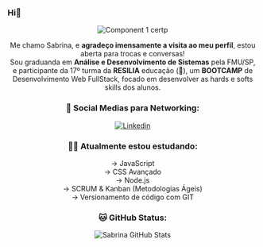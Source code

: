 ### Hi👋 

<center><center>
  
  
  ![Component 1 certp](https://user-images.githubusercontent.com/101408372/159701602-5a401618-fa25-4784-b6d3-3e60885a97cf.png)


Me chamo Sabrina, e **agradeço imensamente a visita ao meu perfil**, estou aberta para trocas e conversas! <br>
Sou graduanda em **Análise e Desenvolvimento de Sistemas** pela FMU/SP, e participante da 17º turma da **RESILIA** educação (🐉), um **BOOTCAMP** de Desenvolvimento Web FullStack, focado em desenvolver as hards e softs skills dos alunos. <br> 
  
### 🤳 Social Medias para Networking:

[![Linkedin](https://img.shields.io/badge/LinkedIn-0077B5?style=for-the-badge&logo=linkedin&logoColor=white)](https://www.linkedin.com/in/guimaraesabrina/) <br/>

### 👩‍💻 Atualmente estou estudando: 
 
→ JavaScript <br>
→ CSS Avançado <br>
→ Node.js <br>
→ SCRUM & Kanban (Metodologias Ágeis) <br>
→ Versionamento de código com GIT 
 
 ### 🐱 GitHub Status: 
  
![Sabrina GitHub Stats](https://github-readme-stats.vercel.app/api?username=guimaraesabri&show_icons=true&theme=radical)
